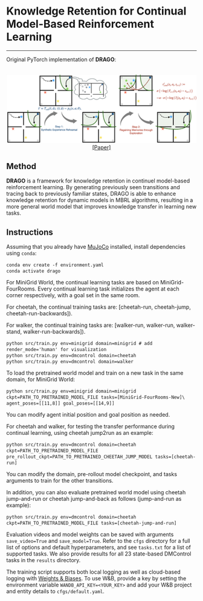 # Knowledge Retention for Continual Model-Based Reinforcement Learning

----

Original PyTorch implementation of **DRAGO**: 


<p align="center">
  <br><img src='media/drago.png' width="600"/><br>
   <a href="">[Paper]</a>
</p>


## Method

**DRAGO** is a framework for knowledge retention in continuel model-based reinforcement 
learning. By generating previously seen transitions and tracing back to previously familiar
states, DRAGO is able to enhance knowledge retention for dynamic models in MBRL algorithms,
resulting in a more general world model that improves knowledge transfer in learning
new tasks.



## Instructions

Assuming that you already have [MuJoCo](http://www.mujoco.org) installed, install dependencies using `conda`:

```
conda env create -f environment.yaml
conda activate drago
```


For MiniGrid World, the continual learning tasks are based on MiniGrid-FourRooms. Every continual learning task initializes the agent at each corner respectively, with a goal set in the same room.

For cheetah, the continual training tasks are: [cheetah-run, cheetah-jump, cheetah-run-backwards]).

For walker, the continual training tasks are: [walker-run, walker-run, walker-stand, walker-run-backwards]).

```
python src/train.py env=minigrid domain=minigrid # add render_mode='human' for visualization
python src/train.py env=dmcontrol domain=cheetah
python src/train.py env=dmcontrol domain=walker
```

To load the pretrained world model and train on a new task in the same domain, for MiniGrid World:

```
python src/train.py env=minigrid domain=minigrid ckpt=PATH_TO_PRETRAINED_MODEL_FILE tasks=[MiniGrid-FourRooms-New]\
agent_poses=[[11,8]] goal_poses=[[14,9]]
```

You can modify agent initial position and goal position as needed.

For cheetah and walker, for testing the transfer performance during continual learning, using cheetah jump2run as an example:

```
python src/train.py env=dmcontrol domain=cheetah ckpt=PATH_TO_PRETRAINED_MODEL_FILE pre_rollout_ckpt=PATH_TO_PRETRAINED_CHEETAH_JUMP_MODEL tasks=[cheetah-run]
```

You can modify the domain, pre-rollout model checkpoint, and tasks arguments to train for the other transitions.

In addition, you can also evaluate pretrained world model using cheetah jump-and-run or cheetah jump-and-back as follows (jump-and-run as example):

```
python src/train.py env=dmcontrol domain=cheetah ckpt=PATH_TO_PRETRAINED_MODEL_FILE tasks=[cheetah-jump-and-run]
```


Evaluation videos and model weights can be saved with arguments `save_video=True` and `save_model=True`. Refer to the `cfgs` directory for a full list of options and default hyperparameters, and see `tasks.txt` for a list of supported tasks. We also provide results for all 23 state-based DMControl tasks in the `results` directory.

The training script supports both local logging as well as cloud-based logging with [Weights & Biases](https://wandb.ai). To use W&B, provide a key by setting the environment variable `WANDB_API_KEY=<YOUR_KEY>` and add your W&B project and entity details to `cfgs/default.yaml`.
